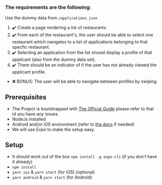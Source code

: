 ### The requirements are the following:

Use the dummy data from `/applications.json` 

1. :heavy_check_mark: Create a page rendering a list of restaurants.
2. :heavy_check_mark: From each of the restaurant's, the user should be able to select one restaurant which navigates to a list of applications belonging to that specfic restaurant.
3. :heavy_check_mark: Selecting an application from the list should display a profile of that applicant (also from the dummy data set).
4. :heavy_check_mark: There should be an indicator of if the user has not already viewed the applicant profile.

- :x: BONUS: The user will be able to navigate between profiles by swiping

## Prerequisites

- The Project is bootstrapped with [The Official Guide](https://github.com/react-native-community/cli) please refer to that id you have any issues.
- NodeJs installed
- Android and/or iOS environment (refer to [the docs](https://reactnative.dev/docs/environment-setup) if needed)
- We will use Expo to make the setup easy.

## Setup

- It should work out of the box `npm install -g expo-cli` (if you don't have it already)
- `npm install`
- `yarn ios` & `yarn start` (for iOS) (optional)
- `yarn android` & `yarn start` (for Android)


